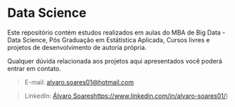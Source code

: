 # Data Science

Este repositório contém estudos realizados em aulas do MBA de Big Data - Data Science, Pós Graduação em Estátistica Aplicada, Cursos livres e projetos de desenvolvimento de autoria própria.

Qualquer dúvida relacionada aos projetos aqui apresentados você poderá entrar em contato.

>E-mail: alvaro.soares01@hotmail.com

>LinkedIn: [Álvaro Soares](https://www.linkedin.com/in/alvaro-soares01/)https://www.linkedin.com/in/alvaro-soares01/)
